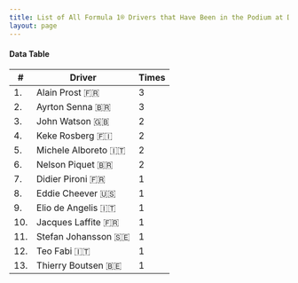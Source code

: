 ```yaml
---
title: List of All Formula 1® Drivers that Have Been in the Podium at Detroit Street Circuit
layout: page
---
```


<canvas id="chart" width="400" height="180"></canvas>
<script>
var data = {
    "datasets": [
        {
            "backgroundColor": "#f3a935",
            "borderColor": "#f68639",
            "borderWidth": 1,
            "data": [
                3.0,
                3.0,
                2.0,
                2.0,
                2.0,
                2.0,
                1.0,
                1.0,
                1.0,
                1.0,
                1.0,
                1.0,
                1.0
            ],
            "label": "Times"
        }
    ],
    "labels": [
        "Alain Prost 🇫🇷",
        "Ayrton Senna 🇧🇷",
        "John Watson 🇬🇧",
        "Keke Rosberg 🇫🇮",
        "Michele Alboreto 🇮🇹",
        "Nelson Piquet 🇧🇷",
        "Didier Pironi 🇫🇷",
        "Eddie Cheever 🇺🇸",
        "Elio de Angelis 🇮🇹",
        "Jacques Laffite 🇫🇷",
        "Stefan Johansson 🇸🇪",
        "Teo Fabi 🇮🇹",
        "Thierry Boutsen 🇧🇪"
    ]
};
var options = {
  legend: {
    display: false
  },
  scales: {
    xAxes: [{
      ticks: {
        beginAtZero: true,
        maxRotation: 180,
        display: window.innerWidth > 800
      }
    }],
    yAxes: [{
      ticks: {
        beginAtZero: true
      }
    }]
  },
  onResize: function(chart, size) {
    chart.options.scales.xAxes[0].ticks.display = size.width > 800;
  }
};
new Chart("chart", {
    data: data,
    type: 'bar',
    options: options
});
</script>



#### Data Table

| # | Driver | Times |
|--|--|--|
| 1. | Alain Prost 🇫🇷 | 3 |
| 2. | Ayrton Senna 🇧🇷 | 3 |
| 3. | John Watson 🇬🇧 | 2 |
| 4. | Keke Rosberg 🇫🇮 | 2 |
| 5. | Michele Alboreto 🇮🇹 | 2 |
| 6. | Nelson Piquet 🇧🇷 | 2 |
| 7. | Didier Pironi 🇫🇷 | 1 |
| 8. | Eddie Cheever 🇺🇸 | 1 |
| 9. | Elio de Angelis 🇮🇹 | 1 |
| 10. | Jacques Laffite 🇫🇷 | 1 |
| 11. | Stefan Johansson 🇸🇪 | 1 |
| 12. | Teo Fabi 🇮🇹 | 1 |
| 13. | Thierry Boutsen 🇧🇪 | 1 |
